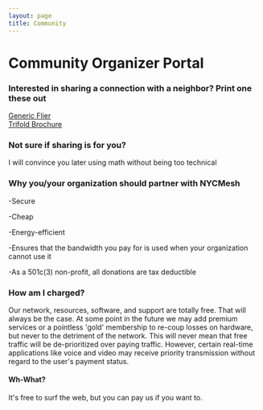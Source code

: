 ```yaml
---
layout: page
title: Community
---
```



# Community Organizer Portal
### Interested in sharing a connection with a neighbor? Print one these out  
[Generic Flier](https://nycmesh.net/leaflet/leaflet-bw.pdf)  
[Trifold Brochure](https://nycmesh.net/leaflet/meshmail.pdf)  


### Not sure if sharing is for you?  
I will convince you later using math without being too technical  

### Why you/your organization should partner with NYCMesh  
-Secure  

-Cheap  

-Energy-efficient  

-Ensures that the bandwidth you pay for is used when your organization cannot use it  

-As a 501c(3) non-profit, all donations are tax deductible  


### How am I charged?  

Our network, resources, software, and support are totally free. That will always be the case. At some point in the future we may add premium services or a pointless 'gold' membership to re-coup losses on hardware, but never to the detriment of the network. This will never mean that free traffic will be de-prioritized over paying traffic. However, certain real-time applications like voice and video may receive priority transmission without regard to the user's payment status.  

#### Wh-What?
It's free to surf the web, but you can pay us if you want to.  
